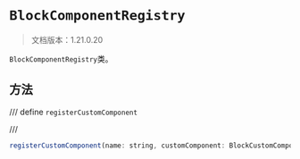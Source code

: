 # `BlockComponentRegistry`

> 文档版本：1.21.0.20

`BlockComponentRegistry`类。

## 方法

/// define
`registerCustomComponent`


///

```js
registerCustomComponent(name: string, customComponent: BlockCustomComponent): void
```

